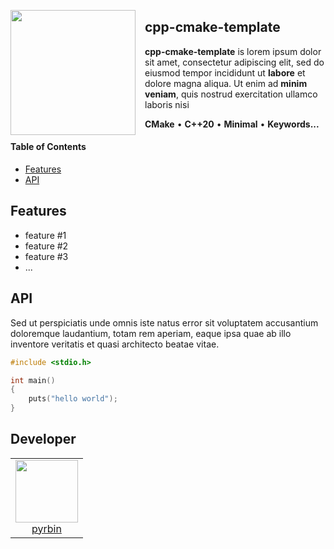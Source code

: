 <a href="#"><img id="#logo" align="left" src="https://via.placeholder.com/100" width="200" style="margin-right: 15px"></a>

## **cpp-cmake-template**

**cpp-cmake-template** is lorem ipsum dolor sit amet, consectetur adipiscing elit, sed do eiusmod tempor incididunt ut **labore** et dolore magna aliqua. Ut enim ad **minim veniam**, quis nostrud exercitation ullamco laboris nisi

**CMake** • **C++20** • **Minimal** • **Keywords...**

#### Table of Contents

- [Features](#Features)
- [API](#API)

## Features

- feature #1
- feature #2
- feature #3
- ...

## API

Sed ut perspiciatis unde omnis iste natus error sit voluptatem accusantium doloremque laudantium, totam rem aperiam, eaque ipsa quae ab illo inventore veritatis et quasi architecto beatae vitae.

```cpp
#include <stdio.h>

int main()
{
    puts("hello world");
}
```

## Developer

<table>
  <tbody>
    <tr>
      <td align="center" valign="top">
        <a href="https://github.com/pyrbin">
            <img width="100" height="100" src="https://github.com/pyrbin.png?s=150">
            <br>
            pyrbin
        </a>
      </td>
     </tr>
  </tbody>
</table>
